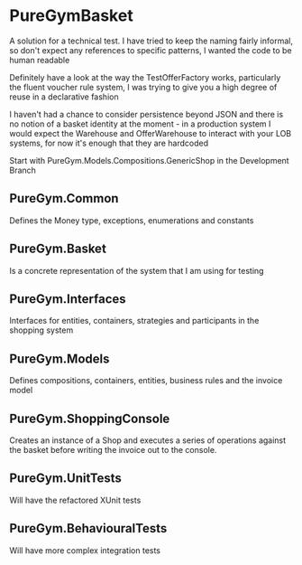 # PureGymBasket
A solution for a technical test. I have tried to keep the naming fairly informal, so don't expect any references to specific patterns, I wanted the code to be human readable

Definitely have a look at the way the TestOfferFactory works, particularly the fluent voucher rule system, I was trying to give you a high degree of reuse in a declarative fashion

I haven't had a chance to consider persistence beyond JSON and there is no notion of a basket identity at the moment - in a production system I would expect the Warehouse and OfferWarehouse to interact with your LOB systems, 
for now it's enough that they are hardcoded

Start with PureGym.Models.Compositions.GenericShop in the Development Branch

## PureGym.Common 
Defines the Money type, exceptions, enumerations and constants

## PureGym.Basket
Is a concrete representation of the system that I am using for testing

## PureGym.Interfaces
Interfaces for entities, containers, strategies and participants in the shopping system

## PureGym.Models
Defines compositions, containers, entities, business rules and the invoice model

## PureGym.ShoppingConsole
Creates an instance of a Shop and executes a series of operations against the basket before writing the invoice out to the console.

## PureGym.UnitTests 
Will have the refactored XUnit tests

## PureGym.BehaviouralTests
Will have more complex integration tests
